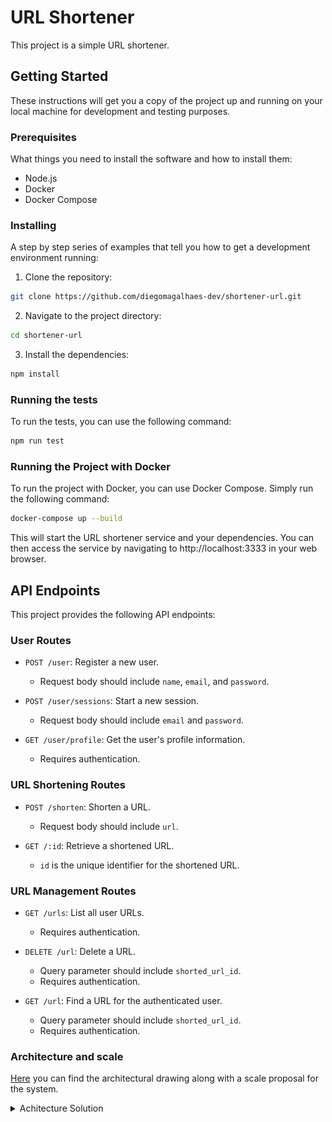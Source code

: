 # URL Shortener

This project is a simple URL shortener.

## Getting Started

These instructions will get you a copy of the project up and running on your local machine for development and testing purposes.

### Prerequisites

What things you need to install the software and how to install them:

- Node.js
- Docker
- Docker Compose

### Installing

A step by step series of examples that tell you how to get a development environment running:

1. Clone the repository:

```bash
git clone https://github.com/diegomagalhaes-dev/shortener-url.git
```

2. Navigate to the project directory:

```bash
cd shortener-url
```

3. Install the dependencies:

```bash
npm install
```

### Running the tests
To run the tests, you can use the following command:

```bash
npm run test
```

### Running the Project with Docker
To run the project with Docker, you can use Docker Compose. Simply run the following command:

```bash
docker-compose up --build
```

This will start the URL shortener service and your dependencies. You can then access the service by navigating to http://localhost:3333 in your web browser.

## API Endpoints

This project provides the following API endpoints:

### User Routes

- `POST /user`: Register a new user.
  - Request body should include `name`, `email`, and `password`.

- `POST /user/sessions`: Start a new session.
  - Request body should include `email` and `password`.

- `GET /user/profile`: Get the user's profile information.
  - Requires authentication.

### URL Shortening Routes

- `POST /shorten`: Shorten a URL.
  - Request body should include `url`.

- `GET /:id`: Retrieve a shortened URL.
  - `id` is the unique identifier for the shortened URL.

### URL Management Routes

- `GET /urls`: List all user URLs.  
    - Requires authentication.

- `DELETE /url`: Delete a URL.
  - Query parameter should include `shorted_url_id`.
  - Requires authentication.

- `GET /url`: Find a URL for the authenticated user.
  - Query parameter should include `shorted_url_id`.
  - Requires authentication.


### Architecture and scale

[Here](https://excalidraw.com/#json=95ISVg5JXiDY7EehkVIKE,aarpI9Bb5Xzxuy-8egDcAw) you can find the architectural drawing along with a scale proposal for the system.

<details>
 <summary>Achitecture Solution</summary>
 
![System Design](/resources/shortener-url-design1x.png)
</details>
